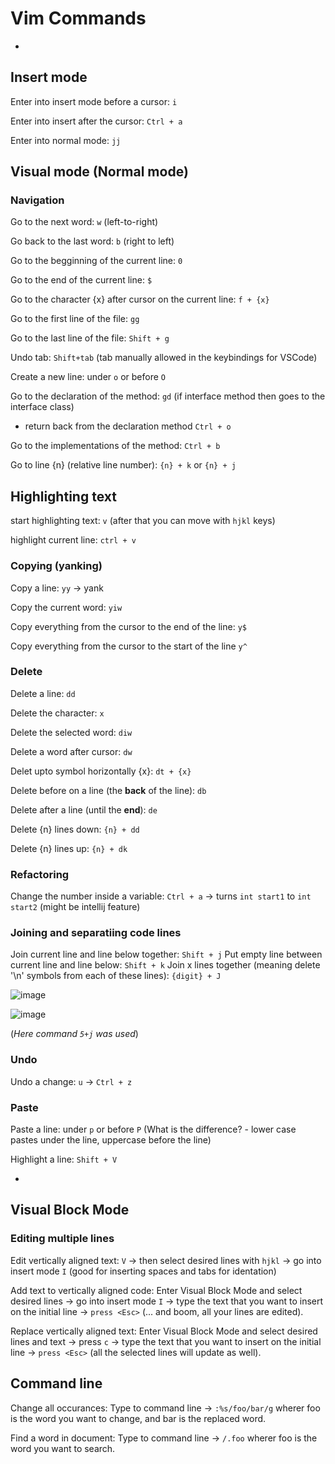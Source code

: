 # Vim Commands 

-
## Insert mode 

Enter into insert mode before a cursor: `i`

Enter into insert after the cursor: `Ctrl + a`

Enter into normal mode: `jj`


## Visual mode (Normal mode)

### Navigation
Go to the next word: `w` (left-to-right)

Go back to the last word: `b` (right to left)

Go to the begginning of the current line: `0`

Go to the end of the current line: `$`

Go to the character {x} after cursor on the current line: `f + {x}`

Go to the first line of the file: `gg`

Go to the last line of the file: `Shift + g`

Undo tab: `Shift+tab` (tab manually allowed in the keybindings for VSCode)

Create a new line: under `o` or before `O`

Go to the declaration of the method: `gd` (if interface method then goes to the interface class)
 - return back from the declaration method `Ctrl + o`

Go to the implementations of the method: `Ctrl + b`

Go to line {n} (relative line number): `{n} + k` or `{n} + j`

## Highlighting text

start highlighting text: `v` (after that you can move with `hjkl` keys)

highlight current line: `ctrl + v`
 
### Copying (yanking)
Copy a line: `yy` -> yank

Copy the current word: `yiw`

Copy everything from the cursor to the end of the line: `y$`

Copy everything from the cursor to the start of the line `y^`




### Delete 
Delete a line: `dd`

Delete the character: `x`

Delete the selected word: `diw`

Delete a word after cursor: `dw`

Delet upto symbol horizontally {x}: `dt + {x}`

Delete before on a line (the **back** of the line): `db`

Delete after a line (until the **end**): `de`

Delete {n} lines down: `{n} + dd`

Delete {n} lines up: `{n} + dk`

### Refactoring
Change the number inside a variable: `Ctrl + a` -> turns `int start1` to `int start2` (might be intellij feature)
 
### Joining and separatiing code lines
Join current line and line below together: `Shift + j`
Put empty line between current line and line below: `Shift + k`
Join x lines together (meaning delete '\n' symbols from each of these lines): `{digit} + J`

![image](https://user-images.githubusercontent.com/90053205/196723942-0c99e27e-290f-4692-96c4-778b510dbe36.png)

![image](https://user-images.githubusercontent.com/90053205/196724539-0368b64a-d929-4ae1-841b-fbf97bb2bd0f.png)

(*Here command `5+j` was used*)




### Undo

Undo a change: `u` -> `Ctrl + z`  

### Paste

Paste a line: under `p` or before `P` (What is the difference? - lower case pastes under the line, uppercase before the line)

Highlight a line: `Shift + V`

-

## Visual Block Mode

### Editing multiple lines

Edit vertically aligned text: `V` -> then select desired lines with `hjkl` -> go into insert mode `I` (good for inserting spaces and tabs for identation)

Add text to vertically aligned code: Enter Visual Block Mode and select desired lines -> go into insert mode `I` -> type the text that you want to insert on the initial line -> `press <Esc>` (... and boom, all your lines are edited).

Replace vertically aligned text:  Enter Visual Block Mode and select desired lines and text -> press `c` -> type the text that you want to insert on the initial line -> `press <Esc>` (all the selected lines will update as well).

## Command line

Change all occurances: Type to command line -> `:%s/foo/bar/g` wherer foo is the word you want to change, and bar is the replaced word.

Find a word in document:  Type to command line -> `/.foo` wherer foo is the word you want to search.
